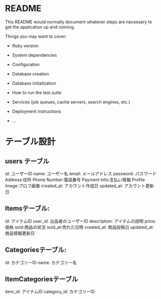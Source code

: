# README

This README would normally document whatever steps are necessary to get the
application up and running.

Things you may want to cover:

* Ruby version

* System dependencies

* Configuration

* Database creation

* Database initialization

* How to run the test suite

* Services (job queues, cache servers, search engines, etc.)

* Deployment instructions

* ...

# テーブル設計

## users テーブル

id: ユーザーID 
name: ユーザー名
email: メールアドレス
password: パスワード
Address:住所
Phone Number:電話番号
Payment Info:支払い情報
Profile Image:プロフ画像
created_at: アカウント作成日
updated_at: アカウント更新日

## Itemsテーブル:


id: アイテムID 
user_id: 出品者のユーザーID 
description: アイテムの説明
price: 価格
sold:商品の状況
sold_at:売れた日時
created_at: 商品投稿日
updated_at: 商品情報更新日

## Categoriesテーブル:

id: カテゴリーID 
name: カテゴリー名

## ItemCategoriesテーブル 


item_id: アイテムID 
category_id: カテゴリーID 


